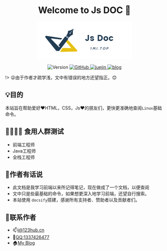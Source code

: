 <h1 align="center">Welcome to Js DOC 👋</h1>
<p align="center">
  <a href="https://js.xingeek.com">
    <img alt="linuxDoc" src="/media/logo.jpg">
  </a>
</p>
<p align="center">
  <img alt="Version" src="https://img.shields.io/badge/version-0.1.0-blue.svg?cacheSeconds=2592000" />
   <a href="https://github.com/Aye-hub/1mi?icon=github&color=4ab8a1">
    <img alt="GitHub" src="https://img.shields.io/badge/github-Aye--Hub-red" target="_blank" />
  </a>
  <a href='https://juejin.im/user/5d424a9a51882530e241ff83' target="_blank" alt='travis ci'>
  <img alt='juejin' src='https://img.shields.io/badge/%E6%8E%98%E9%87%91-%E9%98%BF%E4%B8%9A-blue'>
  </a>
   <a href='https://www.lvzhenye.club' target="_blank" alt='travis ci'>
  <img alt='blog' src='https://img.shields.io/badge/blog-%E9%98%BF%E4%B8%9AHub-yellowgreen'>
  </a>
</p>

!> :stuck_out_tongue_winking_eye:由于作者才疏学浅，文中有错误的地方还望指正。😊

## 💡目的
本站旨在帮助爱好:heart:HTML，CSS，Js:heart:的朋友们，更快更准确地查阅`Linux`基础命令。

## 👨‍👨‍👦‍👦  食用人群测试
- 前端工程师
- Java工程师
- 全栈工程师

## 🎺作者有话说
- 此文档是我学习前端以来所记得笔记，现在做成了一个文档，以便查阅
- 文中只是些最基础的命令，如果想更深入地学习前端，还望自行搜索。
- 本站使用 `docsify`搭建，感谢所有支持者、赞助者以及贡献者们。

## 🤙联系作者
* 📫[i@123hub.cn](mailto:i@123hub.cn)
* :iphone:[QQ:1337426477](http://wpa.qq.com/msgrd?v=3&uin=1337426477&site=qq&menu=yes)
* 🏠[My Blog](https://www.lvzhenye.club)